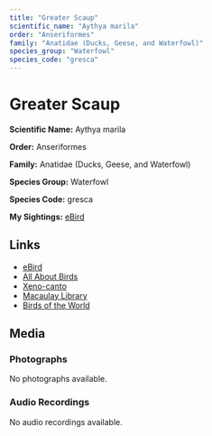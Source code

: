 ```yaml
---
title: "Greater Scaup"
scientific_name: "Aythya marila"
order: "Anseriformes"
family: "Anatidae (Ducks, Geese, and Waterfowl)"
species_group: "Waterfowl"
species_code: "gresca"
---
```


# Greater Scaup

**Scientific Name:** Aythya marila

**Order:** Anseriformes

**Family:** Anatidae (Ducks, Geese, and Waterfowl)

**Species Group:** Waterfowl

**Species Code:** gresca

**My Sightings:** [eBird](https://ebird.org/lifelist?r=world&time=life&spp=gresca)

## Links
* [eBird](https://ebird.org/species/gresca) 
* [All About Birds](https://www.allaboutbirds.org/guide/gresca) 
* [Xeno-canto](https://www.xeno-canto.org/species/aythya-marila) 
* [Macaulay Library](https://search.macaulaylibrary.org/catalog?taxonCode=gresca&sort=rating_rank_desc)
* [Birds of the World](https://birdsoftheworld.org/bow/species/gresca)

## Media
### Photographs
No photographs available.

### Audio Recordings
No audio recordings available.
